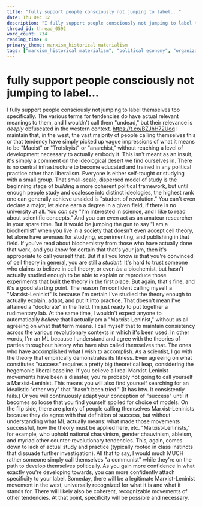 ```yaml
---
title: "fully support people consciously not jumping to label..."
date: Thu Dec 12
description: "I fully support people consciously not jumping to label themselves too specifically."
thread_id: thread_0592
word_count: 734
reading_time: 4
primary_theme: marxism_historical materialism
tags: ["marxism_historical materialism", "political economy", "organizational theory"]
---
```


# fully support people consciously not jumping to label...

I fully support people consciously not jumping to label themselves too specifically. The various terms for tendencies do have actual relevant meanings to them, and I wouldn't call them "undead," but their relevance is *deeply* obfuscated in the western context. https://t.co/BZJhH72Uoq I maintain that, in the west, the vast majority of people calling themselves this or that tendency have simply picked up vague impressions of what it means to be "Maoist" or "Trotskyist" or "anarchist," without reaching a level of development necessary to actually embody it. This isn't meant as an insult, it's simply a comment on the ideological desert we find ourselves in. There is no central infrastructure to become educated and trained in any political practice other than liberalism. Everyone is either self-taught or studying with a small group. That small-scale, dispersed model of study is the beginning stage of *building* a more coherent political framework, but until enough people study and coalesce into distinct ideologies, the highest rank one can generally achieve unaided is "student of revolution." You can't even declare a major, let alone earn a degree in a given field, if there is no university at all. You *can* say "I'm interested in science, and I like to read about scientific concepts." And you can even act as an amateur researcher in your spare time. But it would be jumping the gun to say "I am a biochemist" when you live in a society that doesn't even accept cell theory, let alone have avenues for studying, experimenting, and publishing in that field. If you've read about biochemistry from those who have actually done that work, and you know for certain that that's your jam, then it's appropriate to call yourself that. But if all you know is that you're convinced of cell theory in general, you are still a *student.* It's hard to trust someone who claims to believe in cell theory, or even *be* a biochemist, but hasn't actually studied enough to be able to explain or reproduce those experiments that built the theory in the first place. But again, that's fine, and it's a good starting point. The reason I'm confident calling myself a "Marxist-Leninist" is because I'm certain I've studied the theory enough to actually explain, adapt, and put it into practice. That doesn't mean I've attained a "doctorate" in the field. I'm just ready to put together a rudimentary lab. At the same time, I wouldn't expect anyone to automatically *believe* that I actually am a "Marxist-Leninist," without us all agreeing on what that term means. I call myself that to maintain consistency across the various revolutionary contexts in which it's been used. In other words, I'm an ML because I understand and agree with the theories of parties throughout history who have also called themselves that. The ones who have accomplished what I wish to accomplish. As a scientist, I go with the theory that empirically demonstrates its fitness. Even agreeing on what constitutes "success" requires a pretty big theoretical leap, considering the hegemonic liberal baseline. If you believe all real Marxist-Leninist movements have been a disaster, you're probably not going to call yourself a Marxist-Leninist. This means you will also find yourself searching for an idealistic "other way" that "hasn't been tried." (It has btw. It consistently fails.) Or you will continuously adapt your conception of "success" until it becomes so loose that you find yourself spoiled for choice of models. On the flip side, there are plenty of people calling themselves Marxist-Leninists because they do agree with that definition of success, but without understanding what ML actually means: what made those movements successful, how the theory must be applied here, etc. "Marxist-Leninists," for example, who uphold national chauvinism, gender chauvinism, ableism, and myriad other counter-revolutionary tendencies. This, again, comes down to lack of actual study and practice (typically rooted in class instincts that dissuade further investigation). All that to say, I would much MUCH rather someone simply call themselves "a communist" while they're on the path to develop themselves politically. As you gain more confidence in what exactly you're developing towards, you can more confidently attach specificity to your label. Someday, there will be a legitimate Marxist-Leninist movement in the west, universally recognized for what it is and what it stands for. There will likely also be coherent, recognizable movements of other tendencies. At that point, specificity will be possible and necessary.